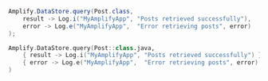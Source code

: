 <amplify-block-switcher>
<amplify-block name="Java">

```java
Amplify.DataStore.query(Post.class,
    result -> Log.i("MyAmplifyApp", "Posts retrieved successfully"),
    error -> Log.e("MyAmplifyApp",  "Error retrieving posts", error)
);
```

</amplify-block>
<amplify-block name="Kotlin">

```kotlin
Amplify.DataStore.query(Post::class.java,
    { result -> Log.i("MyAmplifyApp", "Posts retrieved successfully") },
    { error -> Log.e("MyAmplifyApp",  "Error retrieving posts", error) }
)
```

</amplify-block>
</amplify-block-switcher>
